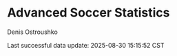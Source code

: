 # Advanced Soccer Statistics
Denis Ostroushko

<!-- gfm -->

Last successful data update: 2025-08-30 15:15:52 CST
